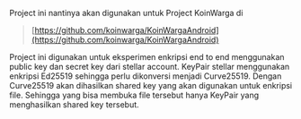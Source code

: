 Project ini nantinya akan digunakan untuk Project KoinWarga di

> [https://github.com/koinwarga/KoinWargaAndroid](https://github.com/koinwarga/KoinWargaAndroid)

Project ini digunakan untuk eksperimen enkripsi end to end menggunakan public key dan secret key dari stellar account. KeyPair stellar menggunakan enkripsi Ed25519 sehingga perlu dikonversi menjadi Curve25519. Dengan Curve25519 akan dihasilkan shared key yang akan digunakan untuk enkripsi file. Sehingga yang bisa membuka file tersebut hanya KeyPair yang menghasilkan shared key tersebut.
